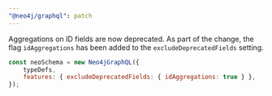 ```yaml
---
"@neo4j/graphql": patch
---
```


Aggregations on ID fields are now deprecated.
As part of the change, the flag `idAggregations` has been added to the `excludeDeprecatedFields` setting.

```js
const neoSchema = new Neo4jGraphQL({
    typeDefs,
    features: { excludeDeprecatedFields: { idAggregations: true } },
});
```
